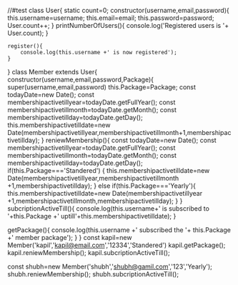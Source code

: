//#test
class User{
    static count=0;
    constructor(username,email,password){
        this.username=username;
        this.email=email;
        this.password=password;
        User.count++;
    }
    printNumberOfUsers(){
        console.log('Registered users is '+ User.count);
    }
   
    register(){
        console.log(this.username +' is now registered');
    }
}
class Member extends User{
    constructor(username,email,password,Package){
    super(username,email,password)
    this.Package=Package;
   const todayDate=new Date();
   const membershipactivetillyear=todayDate.getFullYear();
   const membershipactivetillmonth=todayDate.getMonth();
   const membershipactivetillday=todayDate.getDay();
   this.membershipactivetilldate=new Date(membershipactivetillyear,membershipactivetillmonth+1,membershipactivetillday);
}
reniewMembership(){
    const todayDate=new Date();
    const membershipactivetillyear=todayDate.getFullYear();
    const membershipactivetillmonth=todayDate.getMonth();
    const membershipactivetillday=todayDate.getDay();
    if(this.Package==='Standered') {
     this.membershipactivetilldate=new Date(membershipactivetillyear,membershipactivetillmonth +1,membershipactivetillday);
    }
    else if(this.Package==='Yearly'){
        this.membershipactivetilldate=new Date(membershipactivetillyear +1,membershipactivetillmonth,membershipactivetillday); 
    }
}
    subcriptionActiveTill(){
        console.log(this.username+' is subscribed to '+this.Package +' uptill'+this.membershipactivetilldate);
    }

getPackage(){
    console.log(this.username +' subscribed the '+ this.Package +' member package');
}
}
const kapil=new Member('kapil','kapil@email.com','12334','Standered')
kapil.getPackage();
kapil.reniewMembership();
kapil.subcriptionActiveTill();

const shubh=new Member('shubh','shubh@gamil.com','123','Yearly');
shubh.reniewMembership();
shubh.subcriptionActiveTill();

